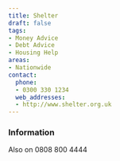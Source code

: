 ```yaml
---
title: Shelter
draft: false
tags:
- Money Advice
- Debt Advice
- Housing Help
areas:
- Nationwide
contact:
  phone:
  - 0300 330 1234
  web_addresses:
  - http://www.shelter.org.uk
---
```


### Information
Also on 0808 800 4444

